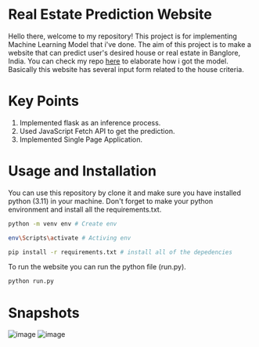 # Real Estate Prediction Website
Hello there, welcome to my repository! This project is for implementing Machine Learning Model that i've done. The aim of this project is to make a website that can predict user's desired house or real estate in Banglore, India. You can check my repo [here](https://github.com/ismarapw/hindi-house-prediction) to elaborate how i got the model. Basically this website has several input form related to the house criteria. 

# Key Points
1. Implemented flask as an inference process.
2. Used JavaScript Fetch API to get the prediction.
3. Implemented Single Page Application.

# Usage and Installation
You can use this repository by clone it and make sure you have installed python (3.11) in your machine. Don't forget to make your python environment and install all the requirements.txt.
```bash
python -m venv env # Create env

env\Scripts\activate # Activing env

pip install -r requirements.txt # install all of the depedencies
```

To run the website you can run the python file (run.py).
```bash
python run.py
```

# Snapshots
![image](https://github.com/ismarapw/real-estate-web/assets/76652264/b38a81d7-c8f8-4af0-92fd-65351a609add)
![image](https://github.com/ismarapw/real-estate-web/assets/76652264/4df69621-9d71-49bb-8fbf-1d60901889ce)




